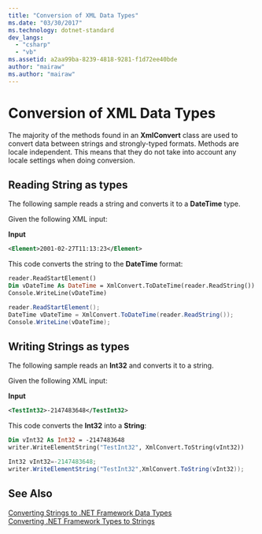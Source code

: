 ```yaml
---
title: "Conversion of XML Data Types"
ms.date: "03/30/2017"
ms.technology: dotnet-standard
dev_langs: 
  - "csharp"
  - "vb"
ms.assetid: a2aa99ba-8239-4818-9281-f1d72ee40bde
author: "mairaw"
ms.author: "mairaw"
---
```

# Conversion of XML Data Types
The majority of the methods found in an **XmlConvert** class are used to convert data between strings and strongly-typed formats. Methods are locale independent. This means that they do not take into account any locale settings when doing conversion.  
  
## Reading String as types  
 The following sample reads a string and converts it to a **DateTime** type.  
  
 Given the following XML input:  
  
 **Input**  
  
```xml  
<Element>2001-02-27T11:13:23</Element>  
```  
  
 This code converts the string to the **DateTime** format:  
  
```vb  
reader.ReadStartElement()  
Dim vDateTime As DateTime = XmlConvert.ToDateTime(reader.ReadString())  
Console.WriteLine(vDateTime)  
```  
  
```csharp  
reader.ReadStartElement();  
DateTime vDateTime = XmlConvert.ToDateTime(reader.ReadString());  
Console.WriteLine(vDateTime);  
```  
  
## Writing Strings as types  
 The following sample reads an **Int32** and converts it to a string.  
  
 Given the following XML input:  
  
 **Input**  
  
```xml  
<TestInt32>-2147483648</TestInt32>  
```  
  
 This code converts the **Int32** into a **String**:  
  
```vb  
Dim vInt32 As Int32 = -2147483648  
writer.WriteElementString("TestInt32", XmlConvert.ToString(vInt32))  
```  
  
```csharp  
Int32 vInt32=-2147483648;  
writer.WriteElementString("TestInt32",XmlConvert.ToString(vInt32));  
```  
  
## See Also  
 [Converting Strings to .NET Framework Data Types](../../../../docs/standard/data/xml/converting-strings-to-dotnet-data-types.md)  
 [Converting .NET Framework Types to Strings](../../../../docs/standard/data/xml/converting-dotnet-types-to-strings.md)
